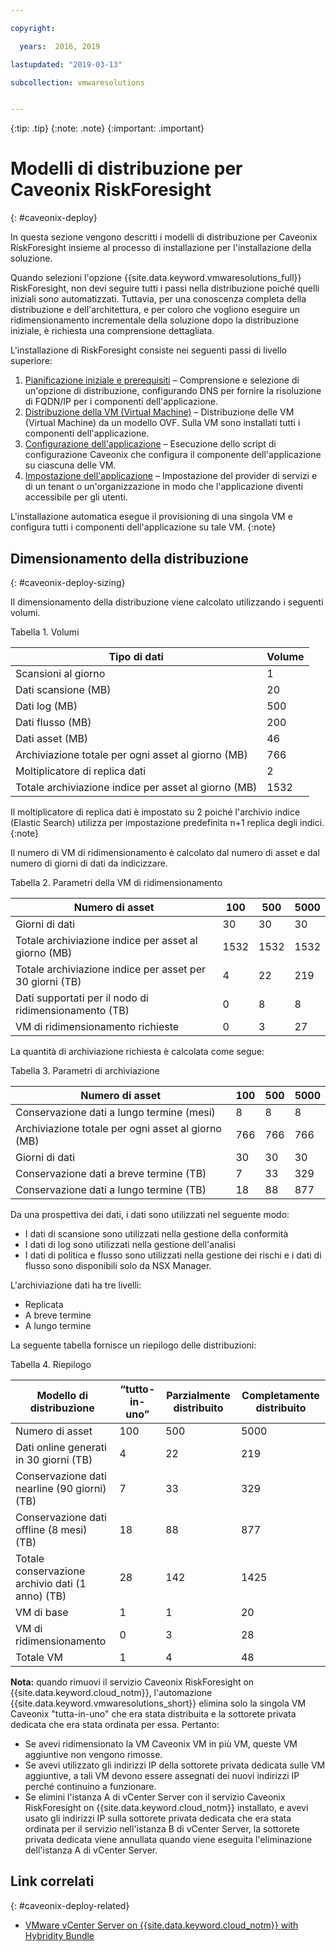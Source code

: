 ```yaml
---

copyright:

  years:  2016, 2019

lastupdated: "2019-03-13"

subcollection: vmwaresolutions


---
```


{:tip: .tip}
{:note: .note}
{:important: .important}

# Modelli di distribuzione per Caveonix RiskForesight
{: #caveonix-deploy}

In questa sezione vengono descritti i modelli di distribuzione per Caveonix RiskForesight insieme al processo di installazione per l'installazione della soluzione.

Quando selezioni l'opzione {{site.data.keyword.vmwaresolutions_full}} RiskForesight, non devi seguire tutti i passi nella distribuzione poiché quelli iniziali sono automatizzati. Tuttavia, per una conoscenza completa della distribuzione e dell'architettura, e per coloro che vogliono eseguire un ridimensionamento incrementale della soluzione dopo la distribuzione iniziale, è richiesta una comprensione dettagliata.

L'installazione di RiskForesight consiste nei seguenti passi di livello superiore:

1. [Pianificazione iniziale e prerequisiti](/docs/services/vmwaresolutions/archiref/caveonix?topic=vmware-solutions-caveonix-step1) – Comprensione e selezione di un'opzione di distribuzione, configurando DNS per fornire la risoluzione di FQDN/IP per i componenti dell'applicazione.
2. [Distribuzione della VM (Virtual Machine)](/docs/services/vmwaresolutions/archiref/caveonix?topic=vmware-solutions-caveonix-step2) – Distribuzione delle VM (Virtual Machine) da un modello OVF. Sulla VM sono installati tutti i componenti dell'applicazione.
3. [Configurazione dell'applicazione](/docs/services/vmwaresolutions/archiref/caveonix?topic=vmware-solutions-caveonix-step3) – Esecuzione dello script di configurazione Caveonix che configura il componente dell'applicazione su ciascuna delle VM.
4. [Impostazione dell'applicazione](/docs/services/vmwaresolutions/archiref/caveonix?topic=vmware-solutions-caveonix-step4) – Impostazione del provider di servizi e di un tenant o un'organizzazione in modo che l'applicazione diventi accessibile per gli utenti.

L'installazione automatica esegue il provisioning di una singola VM e configura tutti i componenti dell'applicazione su tale VM.
{:note}

## Dimensionamento della distribuzione
{: #caveonix-deploy-sizing}

Il dimensionamento della distribuzione viene calcolato utilizzando i seguenti volumi.

Tabella 1. Volumi

|Tipo di dati	|Volume |
|---|---|
|Scansioni al giorno	|1 |
|Dati scansione (MB)	|20 |
|Dati log (MB)	|500 |
|Dati flusso (MB)	|200 |
|Dati asset (MB)	|46 |
|Archiviazione totale per ogni asset al giorno (MB)	|766 |
|Moltiplicatore di replica dati	|2 |
|Totale archiviazione indice per asset al giorno (MB)	|1532 |

Il moltiplicatore di replica dati è impostato su 2 poiché l'archivio indice (Elastic Search) utilizza per impostazione predefinita n+1 replica degli indici.
{:note}

Il numero di VM di ridimensionamento è calcolato dal numero di asset e dal numero di giorni di dati da indicizzare.

Tabella 2. Parametri della VM di ridimensionamento

|Numero di asset	|100	|500	|5000 |
|---|---|---|---|
|Giorni di dati	|30	|30	|30 |
|Totale archiviazione indice per asset al giorno (MB)	|1532	|1532	|1532 |
|Totale archiviazione indice per asset per 30 giorni (TB)	|4	|22	|219 |
|Dati supportati per il nodo di ridimensionamento (TB)	|0	|8	|8 |
|VM di ridimensionamento richieste	|0	|3	|27 |

La quantità di archiviazione richiesta è calcolata come segue:

Tabella 3. Parametri di archiviazione

|Numero di asset	|100	|500	|5000 |
|---|---|---|---|
|Conservazione dati a lungo termine (mesi)	|8	|8	|8 |
|Archiviazione totale per ogni asset al giorno (MB)	|766	|766	|766 |
|Giorni di dati	|30	|30	|30 |
|Conservazione dati a breve termine (TB)	|7	|33	|329 |
|Conservazione dati a lungo termine (TB)	|18	|88	|877 |

Da una prospettiva dei dati, i dati sono utilizzati nel seguente modo:

-	I dati di scansione sono utilizzati nella gestione della conformità
-	I dati di log sono utilizzati nella gestione dell'analisi
-	I dati di politica e flusso sono utilizzati nella gestione dei rischi e i dati di flusso sono disponibili solo da NSX Manager.

L'archiviazione dati ha tre livelli:

-	Replicata
-	A breve termine
-	A lungo termine

La seguente tabella fornisce un riepilogo delle distribuzioni:

Tabella 4. Riepilogo

|Modello di distribuzione	|“tutto-in-uno”	|Parzialmente distribuito	|Completamente distribuito |
|---|---|---|---|
|Numero di asset	|100	|500	|5000 |
|Dati online generati in 30 giorni (TB)	|4	|22	|219 |
|Conservazione dati nearline (90 giorni) (TB)	|7	|33	|329 |
|Conservazione dati offline (8 mesi) (TB)	|18	|88	|877 |
|Totale conservazione archivio dati (1 anno) (TB)	|28	|142	|1425 |
|VM di base	|1	|1	|20 |
|VM di ridimensionamento	|0	|3	|28 |
|Totale VM	|1	|4	|48 |

**Nota:**
quando rimuovi il servizio Caveonix RiskForesight on {{site.data.keyword.cloud_notm}}, l'automazione {{site.data.keyword.vmwaresolutions_short}} elimina solo la singola VM Caveonix "tutta-in-uno" che era stata distribuita e la sottorete privata dedicata che era stata ordinata per essa. Pertanto:
* Se avevi ridimensionato la VM Caveonix VM in più VM, queste VM aggiuntive non vengono rimosse. 
* Se avevi utilizzato gli indirizzi IP della sottorete privata dedicata sulle VM aggiuntive, a tali VM devono essere assegnati dei nuovi indirizzi IP perché continuino a funzionare. 
* Se elimini l'istanza A di vCenter Server con il servizio Caveonix RiskForesight on {{site.data.keyword.cloud_notm}} installato, e avevi usato gli indirizzi IP sulla sottorete privata dedicata che era stata ordinata per il servizio nell'istanza B di vCenter Server, la sottorete privata dedicata viene annullata quando viene eseguita l'eliminazione dell'istanza A di vCenter Server.

## Link correlati
{: #caveonix-deploy-related}

* [VMware vCenter Server on {{site.data.keyword.cloud_notm}} with Hybridity Bundle](/docs/services/vmwaresolutions/archiref/vcs?topic=vmware-solutions-vcs-hybridity-intro)

